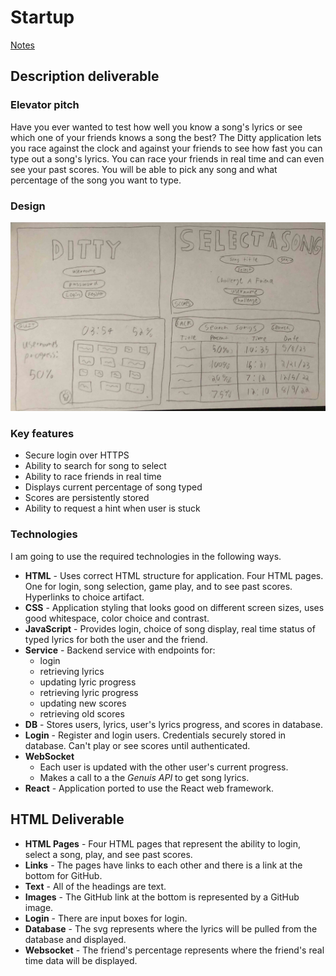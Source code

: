 # Startup

[Notes](Notes/notes.md)

## Description deliverable

### Elevator pitch
Have you ever wanted to test how well you know a song's lyrics or see which one of your friends knows a song the best? The Ditty application lets you race against the clock and against your friends to see how fast you can type out a song's lyrics. You can race your friends in real time and can even see your past scores. You will be able to pick any song and what percentage of the song you want to type. 

### Design
![Mock](website_idea.JPG)

### Key features
- Secure login over HTTPS
- Ability to search for song to select
- Ability to race friends in real time
- Displays current percentage of song typed
- Scores are persistently stored
- Ability to request a hint when user is stuck

### Technologies
I am going to use the required technologies in the following ways.
- **HTML** - Uses correct HTML structure for application. Four HTML pages. One for login, song selection, game play, and to see past scores. Hyperlinks to choice artifact.
- **CSS** - Application styling that looks good on different screen sizes, uses good whitespace, color choice and contrast.
- **JavaScript** - Provides login, choice of song display, real time status of typed lyrics for both the user and the friend.
- **Service** - Backend service with endpoints for:
    - login
    - retrieving lyrics
    - updating lyric progress
    - retrieving lyric progress
    - updating new scores
    - retrieving old scores
- **DB** - Stores users, lyrics, user's lyrics progress, and scores in database. 
- **Login** - Register and login users. Credentials securely stored in database. Can't play or see scores until authenticated. 
- **WebSocket**
    - Each user is updated with the other user's current progress.
    - Makes a call to a the *Genuis API* to get song lyrics.
- **React** - Application ported to use the React web framework.

## HTML Deliverable
- **HTML Pages** - Four HTML pages that represent the ability to login, select a song, play, and see past scores.
- **Links** - The pages have links to each other and there is a link at the bottom for GitHub.
- **Text** - All of the headings are text.
- **Images** - The GitHub link at the bottom is represented by a GitHub image.
- **Login** - There are input boxes for login. 
- **Database** - The svg represents where the lyrics will be pulled from the database and displayed.
- **Websocket** - The friend's percentage represents where the friend's real time data will be displayed.
